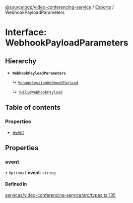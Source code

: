 [@sourceloop/video-conferencing-service](../README.md) / [Exports](../modules.md) / WebhookPayloadParameters

# Interface: WebhookPayloadParameters

## Hierarchy

- **`WebhookPayloadParameters`**

  ↳ [`VonageSessionWebhookPayload`](VonageSessionWebhookPayload.md)

  ↳ [`TwilioWebhookPayload`](TwilioWebhookPayload.md)

## Table of contents

### Properties

- [event](WebhookPayloadParameters.md#event)

## Properties

### event

• `Optional` **event**: `string`

#### Defined in

[services/video-conferencing-service/src/types.ts:135](https://github.com/sourcefuse/loopback4-microservice-catalog/blob/a84fe677/services/video-conferencing-service/src/types.ts#L135)
